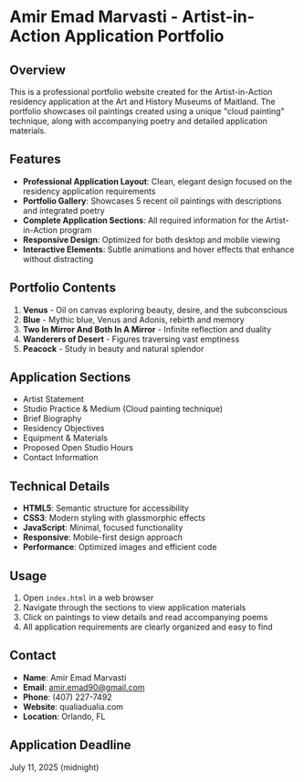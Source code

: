 # Amir Emad Marvasti - Artist-in-Action Application Portfolio

## Overview
This is a professional portfolio website created for the Artist-in-Action residency application at the Art and History Museums of Maitland. The portfolio showcases oil paintings created using a unique "cloud painting" technique, along with accompanying poetry and detailed application materials.

## Features
- **Professional Application Layout**: Clean, elegant design focused on the residency application requirements
- **Portfolio Gallery**: Showcases 5 recent oil paintings with descriptions and integrated poetry
- **Complete Application Sections**: All required information for the Artist-in-Action program
- **Responsive Design**: Optimized for both desktop and mobile viewing
- **Interactive Elements**: Subtle animations and hover effects that enhance without distracting

## Portfolio Contents
1. **Venus** - Oil on canvas exploring beauty, desire, and the subconscious
2. **Blue** - Mythic blue, Venus and Adonis, rebirth and memory
3. **Two In Mirror And Both In A Mirror** - Infinite reflection and duality
4. **Wanderers of Desert** - Figures traversing vast emptiness
5. **Peacock** - Study in beauty and natural splendor

## Application Sections
- Artist Statement
- Studio Practice & Medium (Cloud painting technique)
- Brief Biography
- Residency Objectives
- Equipment & Materials
- Proposed Open Studio Hours
- Contact Information

## Technical Details
- **HTML5**: Semantic structure for accessibility
- **CSS3**: Modern styling with glassmorphic effects
- **JavaScript**: Minimal, focused functionality
- **Responsive**: Mobile-first design approach
- **Performance**: Optimized images and efficient code

## Usage
1. Open `index.html` in a web browser
2. Navigate through the sections to view application materials
3. Click on paintings to view details and read accompanying poems
4. All application requirements are clearly organized and easy to find

## Contact
- **Name**: Amir Emad Marvasti
- **Email**: amir.emad90@gmail.com
- **Phone**: (407) 227-7492
- **Website**: qualiadualia.com
- **Location**: Orlando, FL

## Application Deadline
July 11, 2025 (midnight) 
